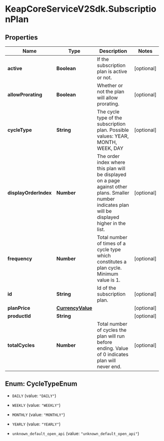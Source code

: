 # KeapCoreServiceV2Sdk.SubscriptionPlan

## Properties

Name | Type | Description | Notes
------------ | ------------- | ------------- | -------------
**active** | **Boolean** | If the subscription plan is active or not. | [optional] 
**allowProrating** | **Boolean** | Whether or not the plan will allow prorating. | [optional] 
**cycleType** | **String** | The cycle type of the subscription plan. Possible values: YEAR, MONTH, WEEK, DAY | [optional] 
**displayOrderIndex** | **Number** | The order index where this plan will be displayed on a page against other plans. Smaller number indicates plan will be displayed higher in the list. | [optional] 
**frequency** | **Number** | Total number of times of a cycle type which constitutes a plan cycle. Minimum value is 1. | [optional] 
**id** | **String** | Id of the subscription plan. | [optional] 
**planPrice** | [**CurrencyValue**](CurrencyValue.md) |  | [optional] 
**productId** | **String** |  | [optional] 
**totalCycles** | **Number** | Total number of cycles the plan will run before ending. Value of 0 indicates plan will never end. | [optional] 



## Enum: CycleTypeEnum


* `DAILY` (value: `"DAILY"`)

* `WEEKLY` (value: `"WEEKLY"`)

* `MONTHLY` (value: `"MONTHLY"`)

* `YEARLY` (value: `"YEARLY"`)

* `unknown_default_open_api` (value: `"unknown_default_open_api"`)




